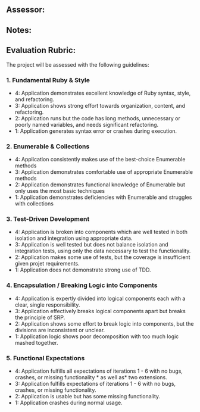 ## Assessor:

## Notes:

## Evaluation Rubric:

The project will be assessed with the following guidelines:

### 1. Fundamental Ruby & Style

*   4:  Application demonstrates excellent knowledge of Ruby syntax, style, and refactoring.
*   3:  Application shows strong effort towards organization, content, and refactoring.
*   2:  Application runs but the code has long methods, unnecessary or poorly named variables, and needs significant refactoring.
*   1:  Application generates syntax error or crashes during execution.

### 2. Enumerable & Collections

*   4: Application consistently makes use of the best-choice Enumerable methods
*   3: Application demonstrates comfortable use of appropriate Enumerable methods
*   2: Application demonstrates functional knowledge of Enumerable but only uses the most basic techniques
*   1: Application demonstrates deficiencies with Enumerable and struggles with collections

### 3. Test-Driven Development

*   4: Application is broken into components which are well tested in both isolation and integration using appropriate data.
*   3: Application is well tested but does not balance isolation and integration tests, using only the data necessary to test the functionality.
*   2: Application makes some use of tests, but the coverage is insufficient given projet requirements.
*   1: Application does not demonstrate strong use of TDD.

### 4. Encapsulation / Breaking Logic into Components

*   4: Application is expertly divided into logical components each with a clear, single responsibility.
*   3: Application effectively breaks logical components apart but breaks the principle of SRP.
*   2: Application shows some effort to break logic into components, but the divisions are inconsistent or unclear.
*   1: Application logic shows poor decomposition with too much logic mashed together.

### 5. Functional Expectations

*   4: Application fulfills all expectations of iterations 1 - 6 with no bugs, crashes, or missing functionality *  as well as*   two extensions.
*   3: Application fulfills expectations of iterations 1 - 6 with no bugs, crashes, or missing functionality.
*   2: Application is usable but has some missing functionality.
*   1: Application crashes during normal usage.
